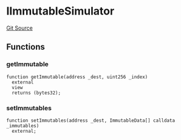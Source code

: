 # IImmutableSimulator
[Git Source](https://github.com/matter-labs/zksync-contracts/blob/c6e73735b89a4b474234f6471e326125c9069f15/contracts/system-contracts/interfaces/IImmutableSimulator.sol)


## Functions
### getImmutable


```solidity
function getImmutable(address _dest, uint256 _index)
  external
  view
  returns (bytes32);
```

### setImmutables


```solidity
function setImmutables(address _dest, ImmutableData[] calldata _immutables)
  external;
```

